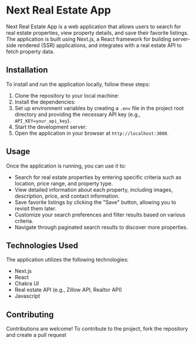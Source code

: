 # Next Real Estate App

Next Real Estate App is a web application that allows users to search for real estate properties, view property details, and save their favorite listings. The application is built using Next.js, a React framework for building server-side rendered (SSR) applications, and integrates with a real estate API to fetch property data.

## Installation

To install and run the application locally, follow these steps:

1. Clone the repository to your local machine:
2. Install the dependencies:
3. Set up environment variables by creating a `.env` file in the project root directory and providing the necessary API key (e.g., `API_KEY=your_api_key`).
4. Start the development server:
5. Open the application in your browser at `http://localhost:3000`.

## Usage

Once the application is running, you can use it to:

- Search for real estate properties by entering specific criteria such as location, price range, and property type.
- View detailed information about each property, including images, description, price, and contact information.
- Save favorite listings by clicking the "Save" button, allowing you to revisit them later.
- Customize your search preferences and filter results based on various criteria.
- Navigate through paginated search results to discover more properties.

## Technologies Used

The application utilizes the following technologies:

- Next.js
- React
- Chakra UI
- Real estate API (e.g., Zillow API, Realtor API)
- Javascript

## Contributing

Contributions are welcome! To contribute to the project, fork the repository and create a pull request



